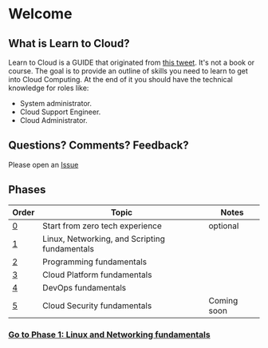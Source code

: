 # Welcome

## What is Learn to Cloud?

Learn to Cloud is a GUIDE that originated from [this tweet](https://twitter.com/madebygps/status/1406258053427740672?lang=en). It's not a book or course. The goal is to provide an outline of skills you need to learn to get into Cloud Computing. At the end of it you should have the technical knowledge for roles like:

- System administrator.
- Cloud Support Engineer.
- Cloud Administrator.
 
## Questions? Comments? Feedback?

Please open an [Issue](https://github.com/learntocloud/learn-to-cloud/issues)

## Phases

| Order | Topic                           | Notes |
|-------|---------------------------------|-------------------|
| [0](phase0/README.md)  | Start from zero tech experience  | optional 
| [1](phase1/README.md)  | Linux, Networking, and Scripting fundamentals|
| [2](phase2/README.md)  | Programming fundamentals |          |
| [3](phase3/README.md)  | Cloud Platform fundamentals|           |
| [4](phase4/README.md)  | DevOps fundamentals         |          |
| [5](phase5/README.md)  | Cloud Security fundamentals|        Coming soon   | 







### [Go to Phase 1: Linux and Networking fundamentals](phase1/README.md)
